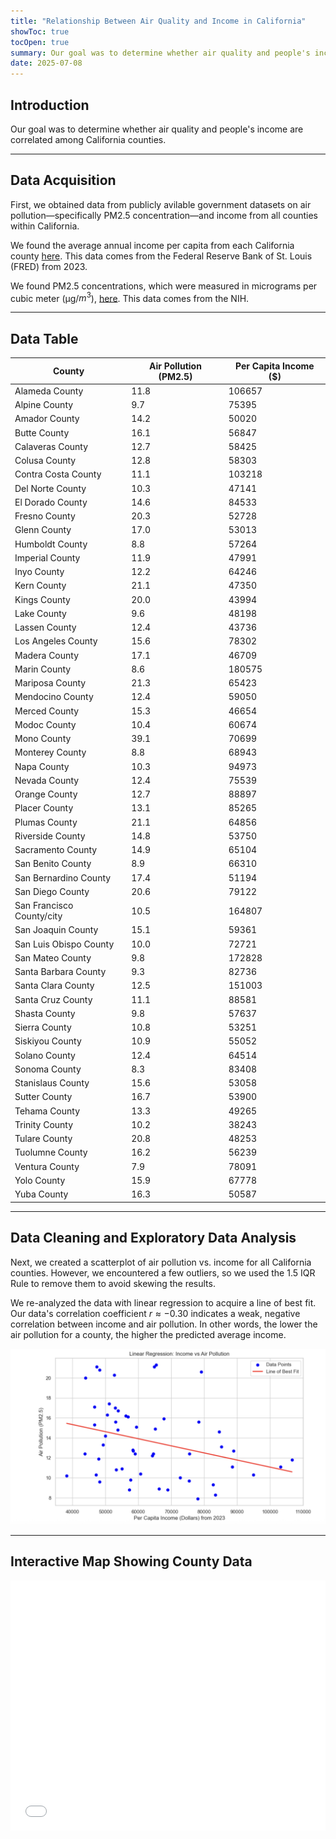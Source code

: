 ```yaml
---
title: "Relationship Between Air Quality and Income in California"
showToc: true
tocOpen: true
summary: Our goal was to determine whether air quality and people's income are correlated among California counties.
date: 2025-07-08
---
```


## Introduction

Our goal was to determine whether air quality and people's income are correlated among California counties.

---
## Data Acquisition


First, we obtained data from publicly avilable government datasets on air pollution—specifically PM2.5 concentration—and income from all counties within California. 

We found the average annual income per capita from each California county [here](https://fred.stlouisfed.org/release/tables?eid=266305&rid=175). This data comes from the Federal Reserve Bank of St. Louis (FRED) from 2023.


We found PM2.5 concentrations, which were measured in micrograms per cubic meter (µg/$m^3$), [here](https://hdpulse.nimhd.nih.gov/data-portal/physical/table?age=001&age_options=ageall_1&demo=234&demo_options=air_pollution_1&physicaltopic=002&physicaltopic_options=physical_2&race=00&race_options=raceall_1&sex=0&sex_options=sexboth_1&statefips=06&statefips_options=area_states). This data comes from the NIH. 

---
## Data Table
| County | Air Pollution (PM2.5) | Per Capita Income ($) |
|--------|------------------------|------------------------|
| Alameda County | 11.8 | 106657 |
| Alpine County | 9.7 | 75395 |
| Amador County | 14.2 | 50020 |
| Butte County | 16.1 | 56847 |
| Calaveras County | 12.7 | 58425 |
| Colusa County | 12.8 | 58303 |
| Contra Costa County | 11.1 | 103218 |
| Del Norte County | 10.3 | 47141 |
| El Dorado County | 14.6 | 84533 |
| Fresno County | 20.3 | 52728 |
| Glenn County | 17.0 | 53013 |
| Humboldt County | 8.8 | 57264 |
| Imperial County | 11.9 | 47991 |
| Inyo County | 12.2 | 64246 |
| Kern County | 21.1 | 47350 |
| Kings County | 20.0 | 43994 |
| Lake County | 9.6 | 48198 |
| Lassen County | 12.4 | 43736 |
| Los Angeles County | 15.6 | 78302 |
| Madera County | 17.1 | 46709 |
| Marin County | 8.6 | 180575 |
| Mariposa County | 21.3 | 65423 |
| Mendocino County | 12.4 | 59050 |
| Merced County | 15.3 | 46654 |
| Modoc County | 10.4 | 60674 |
| Mono County | 39.1 | 70699 |
| Monterey County | 8.8 | 68943 |
| Napa County | 10.3 | 94973 |
| Nevada County | 12.4 | 75539 |
| Orange County | 12.7 | 88897 |
| Placer County | 13.1 | 85265 |
| Plumas County | 21.1 | 64856 |
| Riverside County | 14.8 | 53750 |
| Sacramento County | 14.9 | 65104 |
| San Benito County | 8.9 | 66310 |
| San Bernardino County | 17.4 | 51194 |
| San Diego County | 20.6 | 79122 |
| San Francisco County/city | 10.5 | 164807 |
| San Joaquin County | 15.1 | 59361 |
| San Luis Obispo County | 10.0 | 72721 |
| San Mateo County | 9.8 | 172828 |
| Santa Barbara County | 9.3 | 82736 |
| Santa Clara County | 12.5 | 151003 |
| Santa Cruz County | 11.1 | 88581 |
| Shasta County | 9.8 | 57637 |
| Sierra County | 10.8 | 53251 |
| Siskiyou County | 10.9 | 55052 |
| Solano County | 12.4 | 64514 |
| Sonoma County | 8.3 | 83408 |
| Stanislaus County | 15.6 | 53058 |
| Sutter County | 16.7 | 53900 |
| Tehama County | 13.3 | 49265 |
| Trinity County | 10.2 | 38243 |
| Tulare County | 20.8 | 48253 |
| Tuolumne County | 16.2 | 56239 |
| Ventura County | 7.9 | 78091 |
| Yolo County | 15.9 | 67778 |
| Yuba County | 16.3 | 50587 |

---
## Data Cleaning and Exploratory Data Analysis

Next, we created a scatterplot of air pollution vs. income for all California counties. However, we encountered a few outliers, so we used the 1.5 IQR Rule to remove them to avoid skewing the results. 

We re-analyzed the data with linear regression to acquire a line of best fit. Our data's correlation coefficient $r \approx{-0.30}$ indicates a weak, negative correlation between income and air pollution. In other words, the lower the air pollution for a county, the higher the predicted average income.

![](sctr.png#center)

---
## Interactive Map Showing County Data
<iframe src="/plotly/income_aqi.html" width="100%" height="400px" style="border:none;"></iframe>


